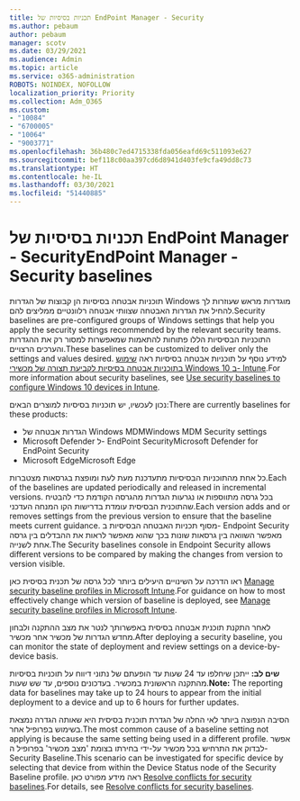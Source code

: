 ```yaml
---
title: תכניות בסיסיות של EndPoint Manager - Security
ms.author: pebaum
author: pebaum
manager: scotv
ms.date: 03/29/2021
ms.audience: Admin
ms.topic: article
ms.service: o365-administration
ROBOTS: NOINDEX, NOFOLLOW
localization_priority: Priority
ms.collection: Adm_O365
ms.custom:
- "10084"
- "6700005"
- "10064"
- "9003771"
ms.openlocfilehash: 36b480c7ed4715338fda056eafd69c511093e627
ms.sourcegitcommit: bef118c00aa397cd6d8941d403fe9cfa49dd8c73
ms.translationtype: HT
ms.contentlocale: he-IL
ms.lasthandoff: 03/30/2021
ms.locfileid: "51440885"
---
```

# <a name="endpoint-manager---security-baselines"></a><span data-ttu-id="68ab3-102">תכניות בסיסיות של EndPoint Manager - Security</span><span class="sxs-lookup"><span data-stu-id="68ab3-102">EndPoint Manager - Security baselines</span></span>

<span data-ttu-id="68ab3-103">תוכניות אבטחה בסיסיות הן קבוצות של הגדרות Windows מוגדרות מראש שעוזרות לך להחיל את הגדרות האבטחה שצוותי אבטחה רלוונטיים ממליצים להם.</span><span class="sxs-lookup"><span data-stu-id="68ab3-103">Security baselines are pre-configured groups of Windows settings that help you apply the security settings recommended by the relevant security teams.</span></span> <span data-ttu-id="68ab3-104">התוכניות הבסיסיות הללו פתוחות להתאמות שמאפשרות למסור רק את ההגדרות והערכים הרצויים.</span><span class="sxs-lookup"><span data-stu-id="68ab3-104">These baselines can be customized to deliver only the settings and values desired.</span></span> <span data-ttu-id="68ab3-105">למידע נוסף על תוכניות אבטחה בסיסיות ראה [שימוש בתוכניות אבטחה בסיסיות לקביעת תצורה של מכשירי Windows 10 ב- Intune](https://docs.microsoft.com/mem/intune/protect/security-baselines).</span><span class="sxs-lookup"><span data-stu-id="68ab3-105">For more information about security baselines, see [Use security baselines to configure Windows 10 devices in Intune](https://docs.microsoft.com/mem/intune/protect/security-baselines).</span></span>

<span data-ttu-id="68ab3-106">נכון לעכשיו, יש תוכניות בסיסיות למוצרים הבאים:</span><span class="sxs-lookup"><span data-stu-id="68ab3-106">There are currently baselines for these products:</span></span>

- <span data-ttu-id="68ab3-107">הגדרות אבטחה של Windows MDM</span><span class="sxs-lookup"><span data-stu-id="68ab3-107">Windows MDM Security settings</span></span>
- <span data-ttu-id="68ab3-108">Microsoft Defender ל- EndPoint Security</span><span class="sxs-lookup"><span data-stu-id="68ab3-108">Microsoft Defender for EndPoint Security</span></span>
- <span data-ttu-id="68ab3-109">Microsoft Edge</span><span class="sxs-lookup"><span data-stu-id="68ab3-109">Microsoft Edge</span></span>

<span data-ttu-id="68ab3-110">כל אחת מהתוכניות הבסיסיות מתעדכנת מעת לעת ומופצת בגרסאות מצטברות.</span><span class="sxs-lookup"><span data-stu-id="68ab3-110">Each of the baselines are updated periodically and released in incremental versions.</span></span> <span data-ttu-id="68ab3-111">בכל גרסה מתווספות או נגרעות הגדרות מהגרסה הקודמת כדי להבטיח שהתוכנית הבסיסית עומדת בדרישות הקו המנחה העדכני.</span><span class="sxs-lookup"><span data-stu-id="68ab3-111">Each version adds and or removes settings from the previous version to ensure that the baseline meets current guidance.</span></span> <span data-ttu-id="68ab3-112">מסוף תכניות האבטחה הבסיסיות ב- Endpoint Security מאפשר השוואה בין גרסאות שונות בכך שהוא מאפשר לראות את ההבדלים בין גרסה אחת לשנייה.</span><span class="sxs-lookup"><span data-stu-id="68ab3-112">The Security baselines console in Endpoint Security allows different versions to be compared by making the changes from version to version visible.</span></span>

<span data-ttu-id="68ab3-113">ראו הדרכה על השינויים היעילים ביותר לכל גרסה של תכנית בסיסית כאן [Manage security baseline profiles in Microsoft Intune](https://docs.microsoft.com/mem/intune/protect/security-baselines-configure).</span><span class="sxs-lookup"><span data-stu-id="68ab3-113">For guidance on how to most effectively change which version of baseline is deployed, see [Manage security baseline profiles in Microsoft Intune](https://docs.microsoft.com/mem/intune/protect/security-baselines-configure).</span></span>

<span data-ttu-id="68ab3-114">לאחר התקנת תוכנית אבטחה בסיסית באפשרותך לנטר את מצב ההתקנה ולבחון מחדש הגדרות של מכשיר אחר מכשיר.</span><span class="sxs-lookup"><span data-stu-id="68ab3-114">After deploying a security baseline, you can monitor the state of deployment and review settings on a device-by-device basis.</span></span>

<span data-ttu-id="68ab3-115">**שים לב:** ייתכן שיחלפו עד 24 שעות עד הופעתם של נתוני דיווח על תוכניות בסיסיות מהתקנה הראשונית במכשיר. בעדכונים נוספים, עד שש שעות.</span><span class="sxs-lookup"><span data-stu-id="68ab3-115">**Note:** The reporting data for baselines may take up to 24 hours to appear from the initial deployment to a device and up to 6 hours for further updates.</span></span> 

<span data-ttu-id="68ab3-116">הסיבה הנפוצה ביותר לאי החלה של הגדרת תוכנית בסיסית היא שאותה הגדרה נמצאת בשימוש בפרופיל אחר.</span><span class="sxs-lookup"><span data-stu-id="68ab3-116">The most common cause of a baseline setting not applying is because the same setting being used in a different profile.</span></span> <span data-ttu-id="68ab3-117">אפשר לבדוק את התרחיש בכל מכשיר על-ידי בחירתו בצומת 'מצב מכשיר' בפרופיל ה- Security Baseline.</span><span class="sxs-lookup"><span data-stu-id="68ab3-117">This scenario can be investigated for specific device by selecting that device from within the Device Status node of the Security Baseline profile.</span></span> <span data-ttu-id="68ab3-118">ראה מידע מפורט כאן [Resolve conflicts for security baselines](https://docs.microsoft.com/mem/intune/protect/security-baselines-monitor#resolve-conflicts-for-security-baselines).</span><span class="sxs-lookup"><span data-stu-id="68ab3-118">For details, see [Resolve conflicts for security baselines](https://docs.microsoft.com/mem/intune/protect/security-baselines-monitor#resolve-conflicts-for-security-baselines).</span></span>